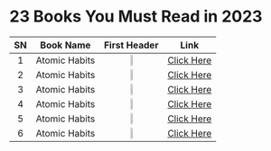# 23 Books You Must Read in 2023

| SN  | Book Name | First Header  | Link |
| :---: | --- | :---: | :---: |
|1 | Atomic Habits | <img src="https://github.com/psrana/23-Books-You-Must-Read-in-2023/assets/7460892/1bfd3c92-8304-4979-a7a2-9c99a24be947" width=20% height=20%> | <a href="https://www.youtube.com/shorts/9uOsB39DwGM"> Click Here</a> |
|2 | Atomic Habits | <img src="https://github.com/psrana/23-Books-You-Must-Read-in-2023/assets/7460892/1bfd3c92-8304-4979-a7a2-9c99a24be947" width=10% height=10%> | <a href="https://www.youtube.com/shorts/9uOsB39DwGM"> Click Here</a> |
|3 | Atomic Habits | <img src="https://github.com/psrana/23-Books-You-Must-Read-in-2023/assets/7460892/1bfd3c92-8304-4979-a7a2-9c99a24be947" width=10% height=10%> | <a href="https://www.youtube.com/shorts/9uOsB39DwGM"> Click Here</a> |
|4 | Atomic Habits | <img src="https://github.com/psrana/23-Books-You-Must-Read-in-2023/assets/7460892/1bfd3c92-8304-4979-a7a2-9c99a24be947" width=10% height=10%> | <a href="https://www.youtube.com/shorts/9uOsB39DwGM"> Click Here</a> |
|5 | Atomic Habits | <img src="https://github.com/psrana/23-Books-You-Must-Read-in-2023/assets/7460892/1bfd3c92-8304-4979-a7a2-9c99a24be947" width=10% height=10%> | <a href="https://www.youtube.com/shorts/9uOsB39DwGM"> Click Here</a> |
|6 | Atomic Habits | <img src="https://github.com/psrana/23-Books-You-Must-Read-in-2023/assets/7460892/1bfd3c92-8304-4979-a7a2-9c99a24be947" width=10% height=10%> | <a href="https://www.youtube.com/shorts/9uOsB39DwGM"> Click Here</a> |






